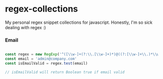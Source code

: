 # regex-collections
My personal regex snippet collections for javascript. Honestly, I'm so sick dealing with regex :)


### Email
``` js

const regex = new RegExp('^([\\w-]+(?:\\.[\\w-]+)*)@((?:[\\w-]+\\.)*\\w[\\w-]{0,66})\\.([a-z]{2,6}(?:\\.[a-z]{2})?)$', 'i')
const email = 'admin@company.com'
const isEmailValid = regex.test(email)

// isEmailValid will return Boolean true if email valid
```
